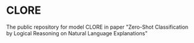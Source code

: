 # CLORE
The public repository for model CLORE in paper "Zero-Shot Classification by Logical Reasoning on Natural Language Explanations"
